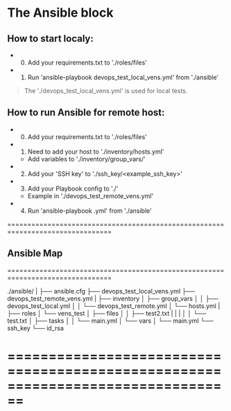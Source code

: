 # The Ansible block

## How to start localy:

- 0. Add your requirements.txt to './roles/files'
- 1. Run 'ansible-playbook devops_test_local_vens.yml' from './ansible'

> The './devops_test_local_vens.yml' is used for local tests.

## How to run Ansible for remote host:

- 0. Add your requirements.txt to './roles/files'
- 1. Need to add your host to './inventory/hosts.yml'
  -  Add variables to './inventory/group_vars/<example>'
- 2. Add your 'SSH key' to './ssh_key/<example_ssh_key>'
- 3. Add your Playbook config to './'
  -  Example in './devops_test_remote_vens.yml'
- 4. Run 'ansible-playbook <example>.yml' from './ansible'

================================================================================
## Ansible Map
================================================================================
>
./ansible/
|
├── ansible.cfg
├── devops_test_local_vens.yml
├── devops_test_remote_vens.yml
|
├── inventory
│   ├── group_vars
│   │   ├── devops_test_local.yml
│   │   └── devops_test_remote.yml
│   └── hosts.yml
|
├── roles
│   └── vens_test
│       ├── files
│       │   ├── test2.txt
|       |   |
│       │   └── test.txt
│       ├── tasks
│       │   └── main.yml
│       └── vars
│           └── main.yml
└── ssh_key
    └── id_rsa

================================================================================
================================================================================
